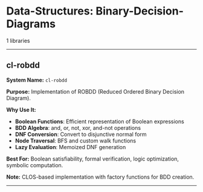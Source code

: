 # Data-Structures: Binary-Decision-Diagrams

1 libraries

---

## cl-robdd

**System Name:** `cl-robdd`

**Purpose:** Implementation of ROBDD (Reduced Ordered Binary Decision Diagram).

**Why Use It:**
- **Boolean Functions**: Efficient representation of Boolean expressions
- **BDD Algebra**: and, or, not, xor, and-not operations
- **DNF Conversion**: Convert to disjunctive normal form
- **Node Traversal**: BFS and custom walk functions
- **Lazy Evaluation**: Memoized DNF generation

**Best For:** Boolean satisfiability, formal verification, logic optimization, symbolic computation.

**Note:** CLOS-based implementation with factory functions for BDD creation.

---


